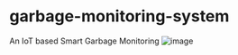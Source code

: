 # garbage-monitoring-system
An IoT based Smart Garbage Monitoring
![image](https://user-images.githubusercontent.com/88020536/180460264-27d99eb8-271e-420a-94a1-da563cfed5b4.png)

